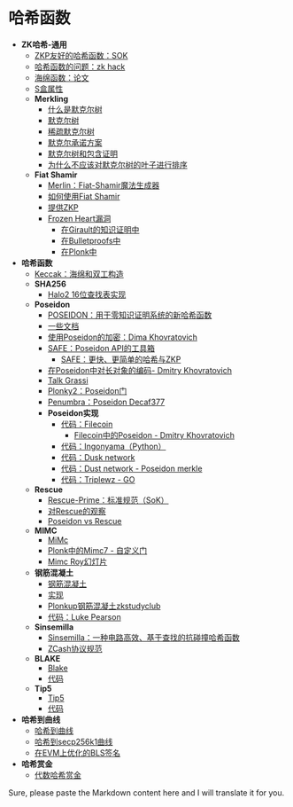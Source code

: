 # 哈希函数

- **ZK哈希-通用**
  - [ZKP友好的哈希函数：SOK](https://github.com/ingonyama-zk/papers/blob/main/sok_zk_friendly_hashes.pdf)
  - [哈希函数的问题：zk hack](https://zeroknowledge.fm/250-2/)
  - [海绵函数：论文](https://keccak.team/files/SpongeFunctions.pdf)
  - [S盒属性](https://www.diva-portal.org/smash/get/diva2:618670/FULLTEXT01.pdf)
  - **Merkling**
    - [什么是默克尔树](https://decentralizedthoughts.github.io/2020-12-22-what-is-a-merkle-tree/)
    - [默克尔树](https://www.rfc-editor.org/rfc/rfc6962#section-2.1)
    - [稀疏默克尔树](https://docs.iden3.io/publications/pdfs/Merkle-Tree.pdf)
    - [默克尔承诺方案](https://courses.cs.ut.ee/MTAT.07.003/2019_fall/uploads/Main/0701-merkle-trees.pdf)
    - [默克尔树和包含证明](https://www.derpturkey.com/merkle-tree-construction-and-proof-of-inclusion/)
    - [为什么不应该对默克尔树的叶子进行排序](https://alinush.github.io/2023/02/05/Why-you-should-probably-never-sort-your-Merkle-trees-leaves.html)
  - **Fiat Shamir**
    - [Merlin：Fiat-Shamir魔法生成器](https://merlin.cool/index.html)
    - [如何使用Fiat Shamir](http://cyber.biu.ac.il/wp-content/uploads/2018/08/WS-19-7-_fiat_shamir_basic.pdf)
    - [提供ZKP](https://blog.trailofbits.com/2021/02/19/serving-up-zero-knowledge-proofs/)
    - [Frozen Heart漏洞](https://blog.trailofbits.com/2022/04/13/part-1-coordinated-disclosure-of-vulnerabilities-affecting-girault-bulletproofs-and-plonk/)
      - [在Girault的知识证明中](https://blog.trailofbits.com/2022/04/14/the-frozen-heart-vulnerability-in-giraults-proof-of-knowledge/)
      - [在Bulletproofs中](https://blog.trailofbits.com/2022/04/15/the-frozen-heart-vulnerability-in-bulletproofs/)
      - [在Plonk中](https://blog.trailofbits.com/2022/04/18/the-frozen-heart-vulnerability-in-plonk/)
- **哈希函数**
  - [Keccak：海绵和双工构造](https://keccak.team/sponge_duplex.html)
  - **SHA256**
    - [Halo2 16位查找表实现](https://zcash.github.io/halo2/design/gadgets/sha256/table16.html)
  - **Poseidon**
    - [POSEIDON：用于零知识证明系统的新哈希函数](https://eprint.iacr.org/2019/458.pdf)
    - [一些文档](https://www.poseidon-hash.info)
    - [使用Poseidon的加密：Dima Khovratovich](https://drive.google.com/file/d/1EVrP3DzoGbmzkRmYnyEDcIQcXVU7GlOd/view)
    - [SAFE：Poseidon API的工具箱](https://hackmd.io/bHgsH6mMStCVibM_wYvb2w?view)
      - [SAFE：更快、更简单的哈希与ZKP](https://www.youtube.com/watch?v=w-4fzHpd4dk)
    - [在Poseidon中对长对象的编码- Dmitry Khovratovich](https://hackmd.io/@7dpNYqjKQGeYC7wMlPxHtQ/BkfS78Y9L)
    - [Talk Grassi](https://www.usenix.org/system/files/sec21_slides_grassi.pdf)
    - [Plonky2：Poseidon门](https://medium.com/@wanghs.thu/into-poseidon-hash-37d03ef0b26e)
    - [Penumbra：Poseidon Decaf377](https://protocol.penumbra.zone/main/crypto/poseidon/overview.html) 
    - **Poseidon实现**
      - [代码：Filecoin](https://github.com/filecoin-project/neptune/blob/master/spec/poseidon_spec.pdf)
        - [Filecoin中的Poseidon - Dmitry Khovratovich](https://hackmd.io/@7dpNYqjKQGeYC7wMlPxHtQ/BJjaxXd9U)
      - [代码：Ingonyama（Python）](https://github.com/ingonyama-zk/poseidon-hash)
      - [代码：Dusk network](https://github.com/dusk-network/Poseidon252)
      - [代码：Dust network - Poseidon merkle](https://github.com/dusk-network/dusk-poseidon-merkle)
      - [代码：Triplewz - GO](https://github.com/triplewz/poseidon)
  - **Rescue**
    - [Rescue-Prime：标准规范（SoK）](https://eprint.iacr.org/2020/1143.pdf)
    - [对Rescue的观察](https://hackmd.io/@7dpNYqjKQGeYC7wMlPxHtQ/SJMVAPfjL) 
    - [Poseidon vs Rescue](https://ethresear.ch/t/performance-of-rescue-and-poseidon-hash-functions/7161)
  - **MIMC**
    - [MiMc](https://eprint.iacr.org/2016/492.pdf)
    - [Plonk中的Mimc7 - 自定义门](https://kobi.one/2021/05/20/plonk-custom-gates.html)
    - [Mimc Roy幻灯片](https://iacr.org/cryptodb/archive/2016/ASIACRYPT/presentation/27874.pdf)
  - **钢筋混凝土**
    - [钢筋混凝土](https://drive.google.com/file/d/1MCIqD8XwKrHVBQPc26XjAmM9RyrLDpjw/view)
    - [实现](https://www.rc-hash.info)
    - [Plonkup钢筋混凝土zkstudyclub](https://www.youtube.com/watch?v=Pnc9J7uQgqs)
    - [代码：Luke Pearson](https://github.com/LukePearson1/reinforced-concrete)
  - **Sinsemilla**
    - [Sinsemilla：一种电路高效、基于查找的抗碰撞哈希函数](https://zcash.github.io/halo2/design/gadgets/sinsemilla.html)
    - [ZCash协议规范](https://zips.z.cash/protocol/protocol.pdf#concretesinsemillahash)
  - **BLAKE**
    - [Blake](https://github.com/BLAKE3-team/BLAKE3-specs/blob/master/blake3.pdf)
    - [代码](https://github.com/BLAKE3-team/BLAKE3)
  - **Tip5**
    - [Tip5](https://eprint.iacr.org/2023/107)
    - [代码](https://github.com/Neptune-Crypto/twenty-first)
- **哈希到曲线**
  - [哈希到曲线](https://www.ietf.org/archive/id/draft-irtf-cfrg-hash-to-curve-16.html#hashtofield)
  - [哈希到secp256k1曲线](https://geometry.xyz/notebook/Hashing-to-the-secp256k1-Elliptic-Curve)
  - [在EVM上优化的BLS签名](https://geometry.xyz/notebook/Optimized-BLS-multisignatures-on-EVM)
- **哈希赏金**
  - [代数哈希赏金](https://hackmd.io/l2JT8AQITJ2xRZpGErPnzA#Decomposition-parameters)

Sure, please paste the Markdown content here and I will translate it for you.
